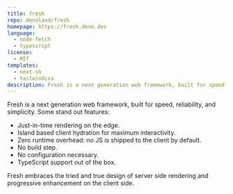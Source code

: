 ```yaml
---
title: fresh
repo: denoland/fresh
homepage: https://fresh.deno.dev
language:
  - node-fetch
  - typescript
license:
  - MIT
templates:
  - next-sh
  - tailwindcss
description: Fresh is a next generation web framework, built for speed, reliability, and simplicity
---
```


Fresh is a next generation web framework, built for speed, reliability, and simplicity. Some stand out features:

- Just-in-time rendering on the edge.
- Island based client hydration for maximum interactivity.
- Zero runtime overhead: no JS is shipped to the client by default.
- No build step.
- No configuration necessary.
- TypeScript support out of the box.

Fresh embraces the tried and true design of server side rendering and progressive enhancement on the client side.
